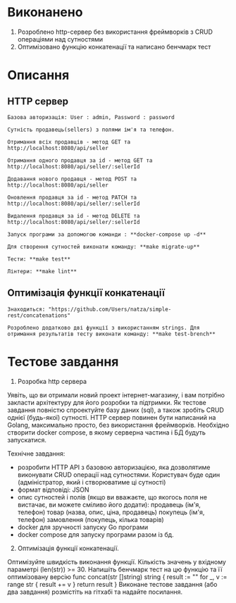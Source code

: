 # Виконанено

1. Розроблено http-сервер без використання фреймворків з CRUD операціями над сутностями 
2. Оптимізовано функцію конкатенації та написано бенчмарк тест

# Описання
## HTTP сервер

    Базова авторизація: User : admin, Password : password

    Сутність продавець(sellers) з полями ім'я та телефон.
 
    Отримання всіх продавців - метод GET та http://localhost:8080/api/seller
 
    Отримання одного продавця за id - метод GET та http://localhost:8080/api/seller/:sellerId
 
    Додавання нового продавця - метод POST та http://localhost:8080/api/seller
 
    Оновлення продавця за id - метод PATCH та http://localhost:8080/api/seller/:sellerId
 
    Видалення продавця за id - метод DELETE та http://localhost:8080/api/seller/:sellerId

    Запуск програми за допомогою команди : **docker-compose up -d**
 
    Для створення сутностей виконати команду: **make migrate-up**

    Тести: **make test**   

    Лінтери: **make lint**

## Оптимізація функції конкатенації

    Знаходиться: "https://github.com/Users/natza/simple-rest/concatenations"

    Розроблено додатково дві функції з використанням strings. Для отримання результатів тесту виконати команду: **make test-brench**

# Тестове завдання

1. Розробка http сервера

Уявіть, що ви отримали новий проект інтернет-магазину, і вам потрібно закласти архітектуру для його розробки та підтримки. Як тестове завдання повністю спроектуйте базу даних (sql), а також зробіть CRUD однієї (будь-якої) сутності. 
HTTP сервер повинен бути написаний на Golang, максимально просто, без використання фреймворків. 
Необхідно створити docker compose, в якому серверна частина і БД будуть запускатися. 

Технічне завдання:
- розробити HTTP API з базовою авторизацією, яка дозволятиме виконувати CRUD операції над сутностями. Користувач буде один (адміністратор,
який і створюватиме ці сутності)
- формат відповіді: JSON
- опис сутностей і полів (якщо ви вважаєте, що якогось поля не вистачає, ви можете сміливо його додати):
   продавець (ім'я, телефон)
   товар (назва, опис, ціна, продавець)
   покупець (ім'я, телефон)
   замовлення (покупець, кілька товарів)
- docker для зручності запуску Go програми
- docker compose для запуску програми разом із бд.

2. Оптимізація функції конкатенації.

Оптимізуйте швидкість виконання функції. Кількість значень у вхідному параметрі (len(str)) >= 30.
Напишіть бенчмарк тест на цю функцію та її оптимізовану версію
func concat(str []string) string  {
    result := ""
    for _, v := range str {
        result += v
    }
    return result
}
Виконане тестове завдання (або два завдання) розмістіть на гітхабі та надайте посилання. 
